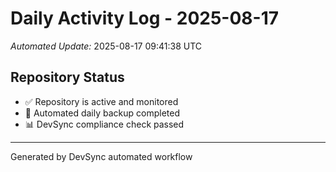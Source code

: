 # Daily Activity Log - 2025-08-17

*Automated Update:* 2025-08-17 09:41:38 UTC

## Repository Status
- ✅ Repository is active and monitored
- 🔄 Automated daily backup completed
- 📊 DevSync compliance check passed

---
Generated by DevSync automated workflow
